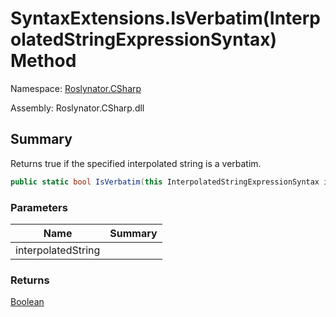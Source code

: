 # SyntaxExtensions\.IsVerbatim\(InterpolatedStringExpressionSyntax\) Method

Namespace: [Roslynator.CSharp](../../README.md)

Assembly: Roslynator\.CSharp\.dll

## Summary

Returns true if the specified interpolated string is a verbatim\.

```csharp
public static bool IsVerbatim(this InterpolatedStringExpressionSyntax interpolatedString)
```

### Parameters

| Name | Summary |
| ---- | ------- |
| interpolatedString | |

### Returns

[Boolean](https://docs.microsoft.com/en-us/dotnet/api/system.boolean)


